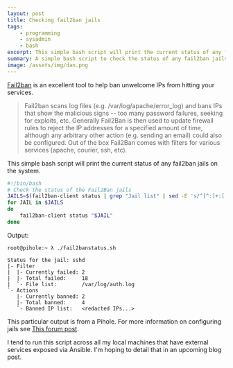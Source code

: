 ```yaml
---
layout: post
title: Checking fail2ban jails
tags:
    - programming
    - sysadmin
    - bash
excerpt: This simple bash script will print the current status of any fail2ban jails on the system.
summary: A simple bash script to check the status of any fail2ban jails
image: /assets/img/dan.png
---
```


[Fail2ban](https://www.fail2ban.org/wiki/index.php/Main_Page) is an excellent tool to help ban unwelcome IPs from hitting your services.

>Fail2ban scans log files (e.g. /var/log/apache/error_log) and bans IPs that show the malicious signs -- too many password failures, seeking for exploits, etc. Generally Fail2Ban is then used to update firewall rules to reject the IP addresses for a specified amount of time, although any arbitrary other action (e.g. sending an email) could also be configured. Out of the box Fail2Ban comes with filters for various services (apache, courier, ssh, etc).

This simple bash script will print the current status of any fail2ban jails on the system.

```bash
#!/bin/bash
# Check the status of the Fail2Ban jails
JAILS=$(fail2ban-client status | grep "Jail list" | sed -E 's/^[^:]+:[ \t]+//' | sed 's/,//g')
for JAIL in $JAILS
do
    fail2ban-client status "$JAIL"
done
```

Output:

```text
root@pihole:~ λ ./fail2banstatus.sh

Status for the jail: sshd
|- Filter
|  |- Currently failed: 2
|  |- Total failed:     18
|  `- File list:        /var/log/auth.log
`- Actions
   |- Currently banned: 2
   |- Total banned:     4
   `- Banned IP list:   <redacted IPs...>
```

This particular output is from a Pihole. For more information on configuring jails see [This forum post](https://discourse.pi-hole.net/t/securing-pihole/1155/7).

I tend to run this script across all my local machines that have external services exposed via Ansible. I'm hoping to detail that in an upcoming blog post.
